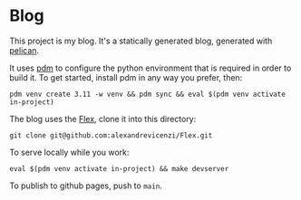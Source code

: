 Blog
==

This project is my blog. It's a statically generated blog, generated with
[pelican](https://docs.getpelican.com/en/latest/).

It uses [pdm](https://github.com/pdm-project/pdm) to configure the python
environment that is required in order to build it. To get started, install
pdm in any way you prefer, then:


``` shell
pdm venv create 3.11 -w venv && pdm sync && eval $(pdm venv activate in-project)
```

The blog uses the [Flex](https://github.com/alexandrevicenzi/Flex), clone it
into this directory:

``` shellsession
git clone git@github.com:alexandrevicenzi/Flex.git
```


To serve locally while you work:

``` shell
eval $(pdm venv activate in-project) && make devserver
```

To publish to github pages, push to `main`.
